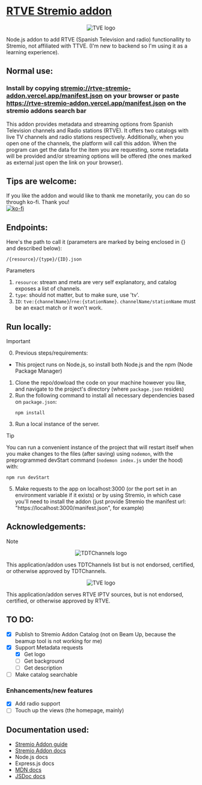 # [RTVE Stremio addon](https://rtve-stremio-addon.vercel.app/manifest.json)
<p align="center"><img src="https://upload.wikimedia.org/wikipedia/commons/thumb/e/ee/Logo_RTVE.svg/330px-Logo_RTVE.svg.png" alt="TVE logo"/></p>

Node.js addon to add RTVE (Spanish Television and radio) functionallity to Stremio, not affiliated with TTVE. (I'm new to backend so I'm using it as a learning experience).

## Normal use:
### Install by copying <stremio://rtve-stremio-addon.vercel.app/manifest.json> on your browser or paste <https://rtve-stremio-addon.vercel.app/manifest.json> on the stremio addons search bar
This addon provides metadata and streaming options from Spanish Television channels and Radio stations (RTVE). It offers two catalogs with live TV channels and radio stations respectively. Additionally, when you open one of the channels, the platform will call this addon. When the program can get the data for the item you are requesting, some metadata will be provided and/or streaming options will be offered (the ones marked as external just open the link on your browser).

## Tips are welcome:
If you like the addon and would like to thank me monetarily, you can do so through ko-fi. Thank you!\
[![ko-fi](https://ko-fi.com/img/githubbutton_sm.svg)](https://ko-fi.com/M4M219PJVI)

## Endpoints:
Here's the path to call it (parameters are marked by being enclosed in {} and described below):
```
/{resource}/{type}/{ID}.json
```
Parameters
1. `resource`: stream and meta are very self explanatory, and catalog exposes a list of channels.
2. `type`: should not matter, but to make sure, use 'tv'.
3. `ID`: `tve:{channelName}`/`rne:{stationName}`. `channelName/stationName` must be an exact match or it won't work.

## Run locally:
> [!IMPORTANT]
> 0. Previous steps/requirements:
>  - This project runs on Node.js, so install both Node.js and the npm (Node Package Manager)
1. Clone the repo/dowload the code on your machine however you like, and navigate to the project's directory (where `package.json` resides)
2. Run the following command to install all necessary dependencies based on `package.json`:
   ```
   npm install
   ```
3. Run a local instance of the server.
> [!TIP]
> You can run a convenient instance of the project that will restart itself when you make changes to the files (after saving) using `nodemon`, with the preprogrammed devStart command (`nodemon index.js` under the hood) with:
> ```
> npm run devStart
> ```
5. Make requests to the app on localhost:3000 (or the port set in an environment variable if it exists) or by using Stremio, in which case you'll need to install the addon (just provide Stremio the manifest url: "https://localhost:3000/manifest.json", for example)

## Acknowledgements:
> [!NOTE]
> <p align="center"><img src="https://www.tdtchannels.com/logo_200.png" alt="TDTChannels logo"/></p>
> This application/addon uses TDTChannels list but is not endorsed, certified, or otherwise approved by TDTChannels.
>
> <p align="center"><img src="https://upload.wikimedia.org/wikipedia/commons/thumb/e/ee/Logo_RTVE.svg/330px-Logo_RTVE.svg.png" alt="TVE logo"/></p>
> This application/addon serves RTVE IPTV sources, but is not endorsed, certified, or otherwise approved by RTVE.

## TO DO:
- [X] Publish to Stremio Addon Catalog (not on Beam Up, because the beamup tool is not working for me)
- [X] Support Metadata requests
   - [X] Get logo
   - [ ] Get background
   - [ ] Get description
- [ ] Make catalog searchable

### Enhancements/new features
- [X] Add radio support
- [ ] Touch up the views (the homepage, mainly)

## Documentation used:
- [Stremio Addon guide](https://stremio.github.io/stremio-addon-guide/basics)
- [Stremio Addon docs](https://github.com/Stremio/stremio-addon-sdk/tree/master/docs)
- Node.js docs
- Express.js docs
- [MDN docs](https://developer.mozilla.org/en-US/docs/Web)
- [JSDoc docs](https://jsdoc.app/)
